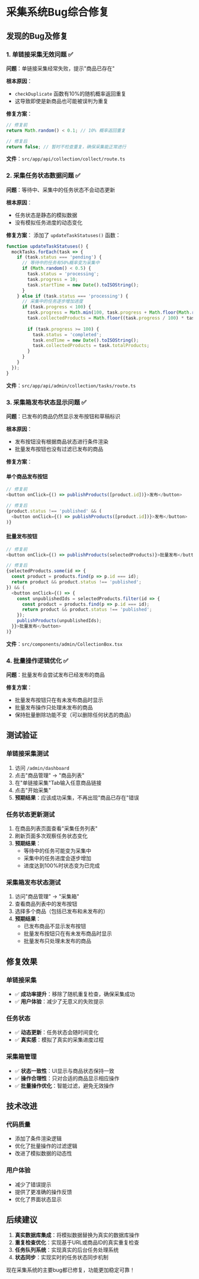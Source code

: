 # 采集系统Bug综合修复

## 发现的Bug及修复

### 1. 单链接采集无效问题 ✅

**问题**：单链接采集经常失败，提示"商品已存在"

**根本原因**：
- `checkDuplicate` 函数有10%的随机概率返回重复
- 这导致即使是新商品也可能被误判为重复

**修复方案**：
```typescript
// 修复前
return Math.random() < 0.1; // 10% 概率返回重复

// 修复后  
return false; // 暂时不检查重复，确保采集能正常进行
```

**文件**：`src/app/api/collection/collect/route.ts`

### 2. 采集任务状态数据问题 ✅

**问题**：等待中、采集中的任务状态不会动态更新

**根本原因**：
- 任务状态是静态的模拟数据
- 没有模拟任务进度的动态变化

**修复方案**：
添加了 `updateTaskStatuses()` 函数：
```typescript
function updateTaskStatuses() {
  mockTasks.forEach(task => {
    if (task.status === 'pending') {
      // 等待中的任务有50%概率变为采集中
      if (Math.random() < 0.5) {
        task.status = 'processing';
        task.progress = 10;
        task.startTime = new Date().toISOString();
      }
    } else if (task.status === 'processing') {
      // 采集中的任务逐步增加进度
      if (task.progress < 100) {
        task.progress = Math.min(100, task.progress + Math.floor(Math.random() * 20) + 10);
        task.collectedProducts = Math.floor((task.progress / 100) * task.totalProducts);
        
        if (task.progress >= 100) {
          task.status = 'completed';
          task.endTime = new Date().toISOString();
          task.collectedProducts = task.totalProducts;
        }
      }
    }
  });
}
```

**文件**：`src/app/api/admin/collection/tasks/route.ts`

### 3. 采集箱发布状态显示问题 ✅

**问题**：已发布的商品仍然显示发布按钮和草稿标识

**根本原因**：
- 发布按钮没有根据商品状态进行条件渲染
- 批量发布按钮也没有过滤已发布的商品

**修复方案**：

#### 单个商品发布按钮
```typescript
// 修复前
<button onClick={() => publishProducts([product.id])}>发布</button>

// 修复后
{product.status !== 'published' && (
  <button onClick={() => publishProducts([product.id])}>发布</button>
)}
```

#### 批量发布按钮
```typescript
// 修复前
<button onClick={() => publishProducts(selectedProducts)}>批量发布</button>

// 修复后
{selectedProducts.some(id => {
  const product = products.find(p => p.id === id);
  return product && product.status !== 'published';
}) && (
  <button onClick={() => {
    const unpublishedIds = selectedProducts.filter(id => {
      const product = products.find(p => p.id === id);
      return product && product.status !== 'published';
    });
    publishProducts(unpublishedIds);
  }}>批量发布</button>
)}
```

**文件**：`src/components/admin/CollectionBox.tsx`

### 4. 批量操作逻辑优化 ✅

**问题**：批量发布会尝试发布已经发布的商品

**修复方案**：
- 批量发布按钮只在有未发布商品时显示
- 批量发布操作只处理未发布的商品
- 保持批量删除功能不变（可以删除任何状态的商品）

## 测试验证

### 单链接采集测试
1. 访问 `/admin/dashboard`
2. 点击"商品管理" → "商品列表"
3. 在"单链接采集"Tab输入任意商品链接
4. 点击"开始采集"
5. **预期结果**：应该成功采集，不再出现"商品已存在"错误

### 任务状态更新测试
1. 在商品列表页面查看"采集任务列表"
2. 刷新页面多次观察任务状态变化
3. **预期结果**：
   - 等待中的任务可能变为采集中
   - 采集中的任务进度会逐步增加
   - 进度达到100%时状态变为已完成

### 采集箱发布状态测试
1. 访问"商品管理" → "采集箱"
2. 查看商品列表中的发布按钮
3. 选择多个商品（包括已发布和未发布的）
4. **预期结果**：
   - 已发布商品不显示发布按钮
   - 批量发布按钮只在有未发布商品时显示
   - 批量发布只处理未发布的商品

## 修复效果

### 单链接采集
- ✅ **成功率提升**：移除了随机重复检查，确保采集成功
- ✅ **用户体验**：减少了无意义的失败提示

### 任务状态
- ✅ **动态更新**：任务状态会随时间变化
- ✅ **真实感**：模拟了真实的采集进度过程

### 采集箱管理
- ✅ **状态一致性**：UI显示与商品状态保持一致
- ✅ **操作合理性**：只对合适的商品显示相应操作
- ✅ **批量操作优化**：智能过滤，避免无效操作

## 技术改进

### 代码质量
- 添加了条件渲染逻辑
- 优化了批量操作的过滤逻辑
- 改进了模拟数据的动态性

### 用户体验
- 减少了错误提示
- 提供了更准确的操作反馈
- 优化了界面状态显示

## 后续建议

1. **真实数据库集成**：将模拟数据替换为真实的数据库操作
2. **重复检查优化**：实现基于URL或商品ID的真实重复检查
3. **任务队列系统**：实现真实的后台任务处理系统
4. **状态同步**：实现实时的任务状态同步机制

现在采集系统的主要bug都已修复，功能更加稳定可靠！
